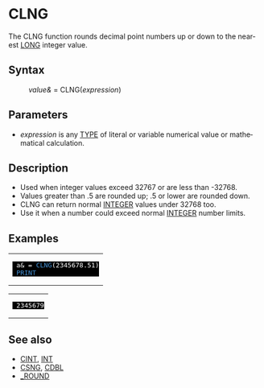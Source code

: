 <style>pre.codeide, pre.outputfixed, .outputcrt0 { background-color: #000 !important; color: #FFF !important; }</style><!DOCTYPE html>
<html class="client-nojs" dir="ltr" lang="en">
<head>
<title>CLNG - QB64 Phoenix Edition Wiki</title>
</head>
<body class="mediawiki ltr sitedir-ltr mw-hide-empty-elt ns-0 ns-subject page-CLNG rootpage-CLNG skin-vector action-view skin-vector-legacy vector-feature-language-in-header-enabled vector-feature-language-in-main-page-header-disabled vector-feature-language-alert-in-sidebar-disabled vector-feature-sticky-header-disabled vector-feature-sticky-header-edit-disabled vector-feature-table-of-contents-disabled vector-feature-visual-enhancement-next-disabled">
<div class="mw-body" id="content" role="main">
<a id="top"></a>
<h1 class="firstHeading mw-first-heading" id="firstHeading"><span class="mw-page-title-main">CLNG</span></h1>
<div class="vector-body" id="bodyContent">
<div class="mw-body-content mw-content-ltr" dir="ltr" id="mw-content-text" lang="en"><div class="mw-parser-output"><p>The <a class="mw-selflink selflink">CLNG</a> function rounds decimal point numbers up or down to the nearest <a href="LONG" title="LONG">LONG</a> integer value.
</p>
<h2><span class="mw-headline" id="Syntax">Syntax</span></h2>
<dl><dd><i>value&amp;</i> = <a class="mw-selflink selflink">CLNG</a>(<i>expression</i>)</dd></dl>
<p>
</p>
<h2><span class="mw-headline" id="Parameters">Parameters</span></h2>
<ul><li><i>expression</i> is any <a href="TYPE" title="TYPE">TYPE</a> of literal or variable numerical value or mathematical calculation.</li></ul>
<p>
</p>
<h2><span class="mw-headline" id="Description">Description</span></h2>
<ul><li>Used when integer values exceed 32767 or are less than -32768.</li>
<li>Values greater than .5 are rounded up; .5 or lower are rounded down.</li>
<li>CLNG can return normal <a href="INTEGER" title="INTEGER">INTEGER</a> values under 32768 too.</li>
<li>Use it when a number could exceed normal <a href="INTEGER" title="INTEGER">INTEGER</a> number limits.</li></ul>
<p>
</p>
<h2><span class="mw-headline" id="Examples">Examples</span></h2>
<table cellpadding="15px" width="100%">
<tbody><tr>
<td><pre class="codeide"> a&amp; = <a class="mw-selflink selflink"><span style="color:#4593D8;">CLNG</span></a>(2345678.51)
 <a href="PRINT" title="PRINT"><span style="color:#4593D8;">PRINT</span></a>
</pre>
</td></tr></tbody></table>
<table cellpadding="15px" width="100%">
<tbody><tr>
<td><pre class="outputcrt0"> 2345679
</pre>
</td></tr></tbody></table>
<p>
</p>
<h2><span class="mw-headline" id="See_also">See also</span></h2>
<ul><li><a href="CINT" title="CINT">CINT</a>, <a href="INT" title="INT">INT</a></li>
<li><a href="CSNG" title="CSNG">CSNG</a>, <a href="CDBL" title="CDBL">CDBL</a></li>
<li><a href="ROUND" title="ROUND">_ROUND</a></li></ul>
<p>
</p>
<!-- 
NewPP limit report
Cached time: 20240714192358
Cache expiry: 86400
Reduced expiry: false
Complications: [show‐toc]
CPU time usage: 0.041 seconds
Real time usage: 0.070 seconds
Preprocessor visited node count: 54/1000000
Post‐expand include size: 898/2097152 bytes
Template argument size: 44/2097152 bytes
Highest expansion depth: 3/100
Expensive parser function count: 0/100
Unstrip recursion depth: 0/20
Unstrip post‐expand size: 0/5000000 bytes
-->
<!--
Transclusion expansion time report (%,ms,calls,template)
100.00%   50.658      1 -total
 23.07%   11.688      1 Template:PageDescription
 12.29%    6.224      1 Template:PageExamples
  8.05%    4.079      1 Template:PageSyntax
  7.88%    3.991      1 Template:PageParameters
  7.49%    3.795      3 Template:Parameter
  6.56%    3.323      1 Template:CodeStart
  5.65%    2.864      2 Template:Cl
  5.65%    2.861      1 Template:CodeEnd
  4.81%    2.438      1 Template:OutputStart
-->
<!-- Saved in parser cache with key qb64pnix_mw19894-mwmb_:pcache:idhash:411-0!canonical and timestamp 20240714192358 and revision id 6381.
 -->
</div>
</div>
</div>
</div>
</body>
</html>
